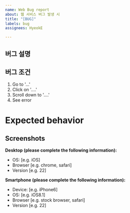 ```yaml
---
name: Web Bug report
about: 웹 서비스 버그 발생 시
title: "[BUG]"
labels: bug
assignees: HyeokE

---
```


[//]: # (좌측의 Label에서 어떤 서비스에 대한 버그인지 선택해주세요.)

## 버그 설명

[//]: # (어떤 버그인지 설명해주세요)

## 버그 조건

[//]: # (버그의 조건을 설명해주세요)

1. Go to '...'
2. Click on '....'
3. Scroll down to '....'
4. See error

# Expected behavior

[//]: # (A clear and concise description of what you expected to happen.)

## Screenshots

[//]: # (스크린 샷이나 동영상이 있을 경우 올려주세요.)

**Desktop (please complete the following information):**
 - OS: [e.g. iOS]
 - Browser [e.g. chrome, safari]
 - Version [e.g. 22]

**Smartphone (please complete the following information):**
 - Device: [e.g. iPhone6]
 - OS: [e.g. iOS8.1]
 - Browser [e.g. stock browser, safari]
 - Version [e.g. 22]
